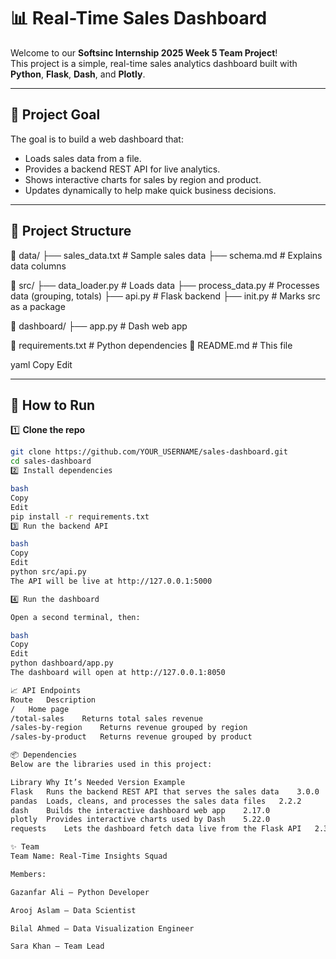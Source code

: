 # 📊 Real-Time Sales Dashboard

Welcome to our **Softsinc Internship 2025 Week 5 Team Project**!  
This project is a simple, real-time sales analytics dashboard built with **Python**, **Flask**, **Dash**, and **Plotly**.

---

## 🚀 Project Goal

The goal is to build a web dashboard that:
- Loads sales data from a file.
- Provides a backend REST API for live analytics.
- Shows interactive charts for sales by region and product.
- Updates dynamically to help make quick business decisions.

---

## 📂 Project Structure

📁 data/
├── sales_data.txt # Sample sales data
├── schema.md # Explains data columns

📁 src/
├── data_loader.py # Loads data
├── process_data.py # Processes data (grouping, totals)
├── api.py # Flask backend
├── init.py # Marks src as a package

📁 dashboard/
├── app.py # Dash web app

📄 requirements.txt # Python dependencies
📄 README.md # This file

yaml
Copy
Edit

---

## 🧩 How to Run

1️⃣ **Clone the repo**

```bash
git clone https://github.com/YOUR_USERNAME/sales-dashboard.git
cd sales-dashboard
2️⃣ Install dependencies

bash
Copy
Edit
pip install -r requirements.txt
3️⃣ Run the backend API

bash
Copy
Edit
python src/api.py
The API will be live at http://127.0.0.1:5000

4️⃣ Run the dashboard

Open a second terminal, then:

bash
Copy
Edit
python dashboard/app.py
The dashboard will open at http://127.0.0.1:8050

📈 API Endpoints
Route	Description
/	Home page
/total-sales	Returns total sales revenue
/sales-by-region	Returns revenue grouped by region
/sales-by-product	Returns revenue grouped by product

📦 Dependencies
Below are the libraries used in this project:

Library	Why It’s Needed	Version Example
Flask	Runs the backend REST API that serves the sales data	3.0.0
pandas	Loads, cleans, and processes the sales data files	2.2.2
dash	Builds the interactive dashboard web app	2.17.0
plotly	Provides interactive charts used by Dash	5.22.0
requests	Lets the dashboard fetch data live from the Flask API	2.31.0

✨ Team
Team Name: Real-Time Insights Squad

Members:

Gazanfar Ali — Python Developer

Arooj Aslam — Data Scientist

Bilal Ahmed — Data Visualization Engineer

Sara Khan — Team Lead
